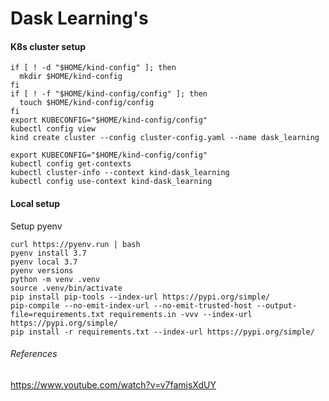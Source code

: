 # Dask Learning's

#### K8s cluster setup
```
if [ ! -d "$HOME/kind-config" ]; then
  mkdir $HOME/kind-config
fi
if [ ! -f "$HOME/kind-config/config" ]; then
  touch $HOME/kind-config/config
fi
export KUBECONFIG="$HOME/kind-config/config"
kubectl config view
kind create cluster --config cluster-config.yaml --name dask_learning
```

```
export KUBECONFIG="$HOME/kind-config/config"
kubectl config get-contexts
kubectl cluster-info --context kind-dask_learning
kubectl config use-context kind-dask_learning
```

#### Local setup
Setup pyenv
```
curl https://pyenv.run | bash
pyenv install 3.7
pyenv local 3.7
pyenv versions
python -m venv .venv
source .venv/bin/activate
pip install pip-tools --index-url https://pypi.org/simple/
pip-compile --no-emit-index-url --no-emit-trusted-host --output-file=requirements.txt requirements.in -vvv --index-url https://pypi.org/simple/
pip install -r requirements.txt --index-url https://pypi.org/simple/
```

###### References
https://www.youtube.com/watch?v=v7famjsXdUY
